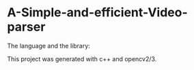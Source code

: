 # A-Simple-and-efficient-Video-parser

The language and the library:

This project was generated with c++ and opencv2/3.
